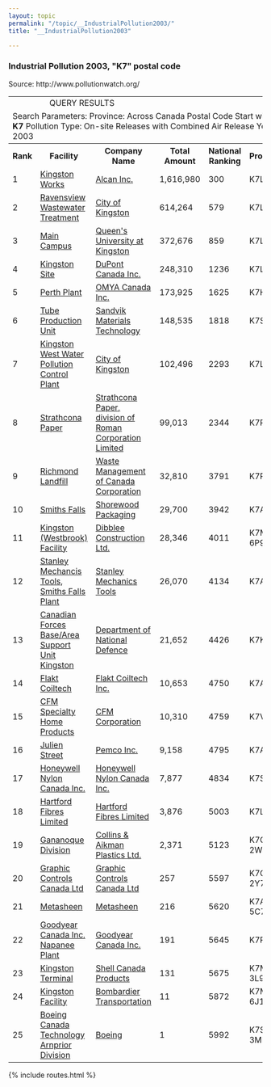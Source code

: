 ```yaml
---
layout: topic
permalink: "/topic/__IndustrialPollution2003/"
title: "__IndustrialPollution2003"

---
```


<h3>Industrial Pollution 2003, "K7" postal code</h3>
Source: http://www.pollutionwatch.org/

<table border="0">
  <tr>
    <td colspan="3" class="pTitle" align="center">QUERY RESULTS </td>
  </tr>
  <tr>
    <td colspan="6" class="boldText">Search Parameters:
    <!-- Search province -->Province: Across Canada
    Postal Code Start with:  <b>K7</b>
    <!-- Search pollution type -->Pollution Type: On-site Releases with Combined Air Release
    <!-- Search year -->Year: 2003
 </td>
  </tr>
  <tr>
    <th>Rank </td>
    <th>Facility </td>
    <th>Company Name </td>
    <th>Total Amount </td>
    <th>National Ranking </td>
    <th>Province </td>
  </tr>
  <tr>
    <td class="pText">1 </td>
    <td class="pText">
    <a href="http://www.pollutionwatch.org/facility.do?chemGroup=ALL&year=2003&pollutionType=RELE_ON_COMBINED&npriId=4197">
    Kingston Works</a> </td>
    <td class="pText">
    <a href="http://www.pollutionwatch.org/company.do?chemGroup=ALL&year=2003&pollutionType=RELE_ON_COMBINED&comp=Alcan+Inc.">
    Alcan Inc.</a> </td>
    <td>1,616,980 </td>
    <td>300 </td>
    <td>K7L 4Z5 </td>

  </tr>
  <tr>
    <td class="pText">2 </td>
    <td class="pText">
    <a href="http://www.pollutionwatch.org/facility.do?chemGroup=ALL&year=2003&pollutionType=RELE_ON_COMBINED&npriId=10149">
    Ravensview Wastewater Treatment</a> </td>
    <td class="pText">
    <a href="http://www.pollutionwatch.org/company.do?chemGroup=ALL&year=2003&pollutionType=RELE_ON_COMBINED&comp=City+of+Kingston">
    City of Kingston</a> </td>
    <td>614,264 </td>
    <td>579 </td>
    <td>K7L 4V1 </td>

  </tr>
  <tr>
    <td class="pText">3 </td>
    <td class="pText">
    <a href="http://www.pollutionwatch.org/facility.do?chemGroup=ALL&year=2003&pollutionType=RELE_ON_COMBINED&npriId=10730">
    Main Campus</a> </td>
    <td class="pText">
    <a href="http://www.pollutionwatch.org/company.do?chemGroup=ALL&year=2003&pollutionType=RELE_ON_COMBINED&comp=Queen%27s+University+at+Kingston">
    Queen's University at Kingston</a> </td>
    <td>372,676 </td>
    <td>859 </td>
    <td>K7L 3N6 </td>

  </tr>
  <tr>
    <td class="pText">4 </td>
    <td class="pText">
    <a href="http://www.pollutionwatch.org/facility.do?chemGroup=ALL&year=2003&pollutionType=RELE_ON_COMBINED&npriId=3422">
    Kingston Site</a> </td>
    <td class="pText">
    <a href="http://www.pollutionwatch.org/company.do?chemGroup=ALL&year=2003&pollutionType=RELE_ON_COMBINED&comp=DuPont+Canada+Inc.">
    DuPont Canada Inc.</a> </td>
    <td>248,310 </td>
    <td>1236 </td>
    <td>K7L 3Y9 </td>

  </tr>
  <tr>
    <td class="pText">5 </td>
    <td class="pText">
    <a href="http://www.pollutionwatch.org/facility.do?chemGroup=ALL&year=2003&pollutionType=RELE_ON_COMBINED&npriId=10626">
    Perth Plant</a> </td>
    <td class="pText">
    <a href="http://www.pollutionwatch.org/company.do?chemGroup=ALL&year=2003&pollutionType=RELE_ON_COMBINED&comp=OMYA+Canada+Inc.">
    OMYA Canada Inc.</a> </td>
    <td>173,925 </td>
    <td>1625 </td>
    <td>K7H 3E4 </td>

  </tr>
  <tr>
    <td class="pText">6 </td>
    <td class="pText">
    <a href="http://www.pollutionwatch.org/facility.do?chemGroup=ALL&year=2003&pollutionType=RELE_ON_COMBINED&npriId=4524">
    Tube Production Unit</a> </td>
    <td class="pText">
    <a href="http://www.pollutionwatch.org/company.do?chemGroup=ALL&year=2003&pollutionType=RELE_ON_COMBINED&comp=Sandvik+Materials+Technology">
    Sandvik Materials Technology</a> </td>
    <td>148,535 </td>
    <td>1818 </td>
    <td>K7S 3P3 </td>

  </tr>
  <tr>
    <td class="pText">7 </td>
    <td class="pText">
    <a href="http://www.pollutionwatch.org/facility.do?chemGroup=ALL&year=2003&pollutionType=RELE_ON_COMBINED&npriId=10400">
    Kingston West Water Pollution Control Plant</a> </td>
    <td class="pText">
    <a href="http://www.pollutionwatch.org/company.do?chemGroup=ALL&year=2003&pollutionType=RELE_ON_COMBINED&comp=City+of+Kingston">
    City of Kingston</a> </td>
    <td>102,496 </td>
    <td>2293 </td>
    <td>K7L 5A5 </td>

  </tr>
  <tr>
    <td class="pText">8 </td>
    <td class="pText">
    <a href="http://www.pollutionwatch.org/facility.do?chemGroup=ALL&year=2003&pollutionType=RELE_ON_COMBINED&npriId=4831">
    Strathcona Paper</a> </td>
    <td class="pText">
    <a href="http://www.pollutionwatch.org/company.do?chemGroup=ALL&year=2003&pollutionType=RELE_ON_COMBINED&comp=Strathcona+Paper%2C+division+of+Roman+Corporation+Limited">
    Strathcona Paper, division of Roman Corporation Limited</a> </td>
    <td>99,013 </td>
    <td>2344 </td>
    <td>K7R 3L2 </td>

  </tr>
  <tr>
    <td class="pText">9 </td>
    <td class="pText">
    <a href="http://www.pollutionwatch.org/facility.do?chemGroup=ALL&year=2003&pollutionType=RELE_ON_COMBINED&npriId=7398">
    Richmond Landfill</a> </td>
    <td class="pText">
    <a href="http://www.pollutionwatch.org/company.do?chemGroup=ALL&year=2003&pollutionType=RELE_ON_COMBINED&comp=Waste+Management+of+Canada+Corporation">
    Waste Management of Canada Corporation</a> </td>
    <td>32,810 </td>
    <td>3791 </td>
    <td>K7R 3K8 </td>

  </tr>
  <tr>
    <td class="pText">10 </td>
    <td class="pText">
    <a href="http://www.pollutionwatch.org/facility.do?chemGroup=ALL&year=2003&pollutionType=RELE_ON_COMBINED&npriId=10607">
    Smiths Falls</a> </td>
    <td class="pText">
    <a href="http://www.pollutionwatch.org/company.do?chemGroup=ALL&year=2003&pollutionType=RELE_ON_COMBINED&comp=Shorewood+Packaging">
    Shorewood Packaging</a> </td>
    <td>29,700 </td>
    <td>3942 </td>
    <td>K7A 4T6 </td>

  </tr>
  <tr>
    <td class="pText">11 </td>
    <td class="pText">
    <a href="http://www.pollutionwatch.org/facility.do?chemGroup=ALL&year=2003&pollutionType=RELE_ON_COMBINED&npriId=10052">
    Kingston (Westbrook) Facility</a> </td>
    <td class="pText">
    <a href="http://www.pollutionwatch.org/company.do?chemGroup=ALL&year=2003&pollutionType=RELE_ON_COMBINED&comp=Dibblee+Construction+Ltd.">
    Dibblee Construction Ltd.</a> </td>
    <td>28,346 </td>
    <td>4011 </td>
    <td>K7M 6P9 </td>

  </tr>
  <tr>
    <td class="pText">12 </td>
    <td class="pText">
    <a href="http://www.pollutionwatch.org/facility.do?chemGroup=ALL&year=2003&pollutionType=RELE_ON_COMBINED&npriId=4546">
    Stanley Mechancis Tools, Smiths Falls Plant</a> </td>
    <td class="pText">
    <a href="http://www.pollutionwatch.org/company.do?chemGroup=ALL&year=2003&pollutionType=RELE_ON_COMBINED&comp=Stanley+Mechanics+Tools">
    Stanley Mechanics Tools</a> </td>
    <td>26,070 </td>
    <td>4134 </td>
    <td>K7A 4T5 </td>

  </tr>
  <tr>
    <td class="pText">13 </td>
    <td class="pText">
    <a href="http://www.pollutionwatch.org/facility.do?chemGroup=ALL&year=2003&pollutionType=RELE_ON_COMBINED&npriId=7294">
    Canadian Forces Base/Area Support Unit Kingston</a> </td>
    <td class="pText">
    <a href="http://www.pollutionwatch.org/company.do?chemGroup=ALL&year=2003&pollutionType=RELE_ON_COMBINED&comp=Department+of+National+Defence">
    Department of National Defence</a> </td>
    <td>21,652 </td>
    <td>4426 </td>
    <td>K7K 7B4 </td>

  </tr>
  <tr>
    <td class="pText">14 </td>
    <td class="pText">
    <a href="http://www.pollutionwatch.org/facility.do?chemGroup=ALL&year=2003&pollutionType=RELE_ON_COMBINED&npriId=4702">
    Flakt Coiltech</a> </td>
    <td class="pText">
    <a href="http://www.pollutionwatch.org/company.do?chemGroup=ALL&year=2003&pollutionType=RELE_ON_COMBINED&comp=Flakt+Coiltech+Inc.">
    Flakt Coiltech Inc.</a> </td>
    <td>10,653 </td>
    <td>4750 </td>
    <td>K7A 4T1 </td>

  </tr>
  <tr>
    <td class="pText">15 </td>
    <td class="pText">
    <a href="http://www.pollutionwatch.org/facility.do?chemGroup=ALL&year=2003&pollutionType=RELE_ON_COMBINED&npriId=10599">
    CFM Specialty Home Products</a> </td>
    <td class="pText">
    <a href="http://www.pollutionwatch.org/company.do?chemGroup=ALL&year=2003&pollutionType=RELE_ON_COMBINED&comp=CFM+Corporation">
    CFM Corporation</a> </td>
    <td>10,310 </td>
    <td>4759 </td>
    <td>K7V 2S9 </td>

  </tr>
  <tr>
    <td class="pText">16 </td>
    <td class="pText">
    <a href="http://www.pollutionwatch.org/facility.do?chemGroup=ALL&year=2003&pollutionType=RELE_ON_COMBINED&npriId=7395">
    Julien Street</a> </td>
    <td class="pText">
    <a href="http://www.pollutionwatch.org/company.do?chemGroup=ALL&year=2003&pollutionType=RELE_ON_COMBINED&comp=Pemco+Inc.">
    Pemco Inc.</a> </td>
    <td>9,158 </td>
    <td>4795 </td>
    <td>K7A 4T8 </td>

  </tr>
  <tr>
    <td class="pText">17 </td>
    <td class="pText">
    <a href="http://www.pollutionwatch.org/facility.do?chemGroup=ALL&year=2003&pollutionType=RELE_ON_COMBINED&npriId=22">
    Honeywell Nylon Canada Inc.</a> </td>
    <td class="pText">
    <a href="http://www.pollutionwatch.org/company.do?chemGroup=ALL&year=2003&pollutionType=RELE_ON_COMBINED&comp=Honeywell+Nylon+Canada+Inc.">
    Honeywell Nylon Canada Inc.</a> </td>
    <td>7,877 </td>
    <td>4834 </td>
    <td>K7S 3P2 </td>

  </tr>
  <tr>
    <td class="pText">18 </td>
    <td class="pText">
    <a href="http://www.pollutionwatch.org/facility.do?chemGroup=ALL&year=2003&pollutionType=RELE_ON_COMBINED&npriId=7086">
    Hartford Fibres Limited</a> </td>
    <td class="pText">
    <a href="http://www.pollutionwatch.org/company.do?chemGroup=ALL&year=2003&pollutionType=RELE_ON_COMBINED&comp=Hartford+Fibres+Limited">
    Hartford Fibres Limited</a> </td>
    <td>3,876 </td>
    <td>5003 </td>
    <td>K7L 4Y8 </td>

  </tr>
  <tr>
    <td class="pText">19 </td>
    <td class="pText">
    <a href="http://www.pollutionwatch.org/facility.do?chemGroup=ALL&year=2003&pollutionType=RELE_ON_COMBINED&npriId=5676">
    Gananoque Division</a> </td>
    <td class="pText">
    <a href="http://www.pollutionwatch.org/company.do?chemGroup=ALL&year=2003&pollutionType=RELE_ON_COMBINED&comp=Collins+%26+Aikman+Plastics+Ltd.">
    Collins & Aikman Plastics Ltd.</a> </td>
    <td>2,371 </td>
    <td>5123 </td>
    <td>K7G 2W7 </td>

  </tr>
  <tr>
    <td class="pText">20 </td>
    <td class="pText">
    <a href="http://www.pollutionwatch.org/facility.do?chemGroup=ALL&year=2003&pollutionType=RELE_ON_COMBINED&npriId=7695">
    Graphic Controls Canada Ltd</a> </td>
    <td class="pText">
    <a href="http://www.pollutionwatch.org/company.do?chemGroup=ALL&year=2003&pollutionType=RELE_ON_COMBINED&comp=Graphic+Controls+Canada+Ltd">
    Graphic Controls Canada Ltd</a> </td>
    <td>257 </td>
    <td>5597 </td>
    <td>K7G 2Y7 </td>

  </tr>
  <tr>
    <td class="pText">21 </td>
    <td class="pText">
    <a href="http://www.pollutionwatch.org/facility.do?chemGroup=ALL&year=2003&pollutionType=RELE_ON_COMBINED&npriId=7341">
    Metasheen</a> </td>
    <td class="pText">
    <a href="http://www.pollutionwatch.org/company.do?chemGroup=ALL&year=2003&pollutionType=RELE_ON_COMBINED&comp=Metasheen">
    Metasheen</a> </td>
    <td>216 </td>
    <td>5620 </td>
    <td>K7A 5C7 </td>

  </tr>
  <tr>
    <td class="pText">22 </td>
    <td class="pText">
    <a href="http://www.pollutionwatch.org/facility.do?chemGroup=ALL&year=2003&pollutionType=RELE_ON_COMBINED&npriId=1322">
    Goodyear Canada Inc. Napanee Plant</a> </td>
    <td class="pText">
    <a href="http://www.pollutionwatch.org/company.do?chemGroup=ALL&year=2003&pollutionType=RELE_ON_COMBINED&comp=Goodyear+Canada+Inc.">
    Goodyear Canada Inc.</a> </td>
    <td>191 </td>
    <td>5645 </td>
    <td>K7R 3P5 </td>

  </tr>
  <tr>
    <td class="pText">23 </td>
    <td class="pText">
    <a href="http://www.pollutionwatch.org/facility.do?chemGroup=ALL&year=2003&pollutionType=RELE_ON_COMBINED&npriId=6664">
    Kingston Terminal</a> </td>
    <td class="pText">
    <a href="http://www.pollutionwatch.org/company.do?chemGroup=ALL&year=2003&pollutionType=RELE_ON_COMBINED&comp=Shell+Canada+Products">
    Shell Canada Products</a> </td>
    <td>131 </td>
    <td>5675 </td>
    <td>K7M 3L9 </td>

  </tr>
  <tr>
    <td class="pText">24 </td>
    <td class="pText">
    <a href="http://www.pollutionwatch.org/facility.do?chemGroup=ALL&year=2003&pollutionType=RELE_ON_COMBINED&npriId=5663">
    Kingston Facility</a> </td>
    <td class="pText">
    <a href="http://www.pollutionwatch.org/company.do?chemGroup=ALL&year=2003&pollutionType=RELE_ON_COMBINED&comp=Bombardier+Transportation">
    Bombardier Transportation</a> </td>
    <td>11 </td>
    <td>5872 </td>
    <td>K7M 6J1 </td>

  </tr>
  <tr>
    <td class="pText">25 </td>
    <td class="pText">
    <a href="http://www.pollutionwatch.org/facility.do?chemGroup=ALL&year=2003&pollutionType=RELE_ON_COMBINED&npriId=10429">
    Boeing Canada Technology Arnprior Division</a> </td>
    <td class="pText">
    <a href="http://www.pollutionwatch.org/company.do?chemGroup=ALL&year=2003&pollutionType=RELE_ON_COMBINED&comp=Boeing">
    Boeing</a> </td>
    <td>1 </td>
    <td>5992 </td>
    <td>K7S 3M1 </td>

  </tr>
</table>

{% include routes.html %}
